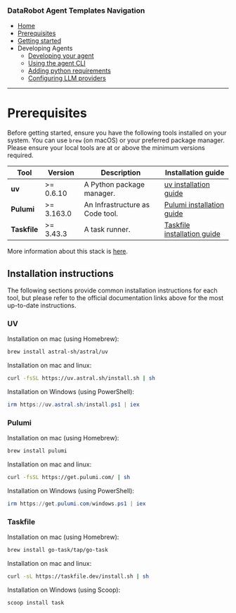 ### DataRobot Agent Templates Navigation
- [Home](/README.md)
- [Prerequisites](/docs/getting-started-prerequisites.md)
- [Getting started](/docs/getting-started.md)
- Developing Agents
  - [Developing your agent](/docs/developing-agents.md)
  - [Using the agent CLI](/docs/developing-agents-cli.md)
  - [Adding python requirements](/docs/developing-agents-python-requirements.md)
  - [Configuring LLM providers](/docs/developing-agents-llm-providers.md)
---

# Prerequisites

Before getting started, ensure you have the following tools installed on your system. You can use `brew` (on macOS) 
or your preferred package manager. Please ensure your local tools are at or above the minimum versions required.

| Tool | Version | Description | Installation guide |
|------|---------|-------------|-------------------|
| **uv** | >= 0.6.10 | A Python package manager. | [uv installation guide](https://docs.astral.sh/uv/getting-started/installation/) |
| **Pulumi** | >= 3.163.0 | An Infrastructure as Code tool. | [Pulumi installation guide](https://www.pulumi.com/docs/iac/download-install/) |
| **Taskfile** | >= 3.43.3 | A task runner. | [Taskfile installation guide](https://taskfile.dev/#/installation) |

More information about this stack is [here](docs/uv-task-pulumi.md).

## Installation instructions
The following sections provide common installation instructions for each tool, but please refer to the official
documentation links above for the most up-to-date instructions.

### UV
Installation on mac (using Homebrew):
```bash
brew install astral-sh/astral/uv
```

Installation on mac and linux:
```bash
curl -fsSL https://uv.astral.sh/install.sh | sh
```

Installation on Windows (using PowerShell):
```powershell
irm https://uv.astral.sh/install.ps1 | iex
```

### Pulumi
Installation on mac (using Homebrew):
```bash
brew install pulumi
```

Installation on mac and linux:
```bash
curl -fsSL https://get.pulumi.com/ | sh
```

Installation on Windows (using PowerShell):
```powershell
irm https://get.pulumi.com/windows.ps1 | iex
```

### Taskfile
Installation on mac (using Homebrew):
```bash
brew install go-task/tap/go-task
```

Installation on mac and linux:
```bash
curl -sL https://taskfile.dev/install.sh | sh
```

Installation on Windows (using Scoop):
```powershell
scoop install task
```
